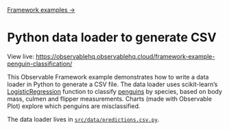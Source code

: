 [Framework examples →](../)

# Python data loader to generate CSV

View live: <https://observablehq.observablehq.cloud/framework-example-penguin-classification/>

This Observable Framework example demonstrates how to write a data loader in Python to generate a CSV file. The data loader uses scikit-learn’s [LogisticRegression](https://scikit-learn.org/stable/modules/generated/sklearn.linear_model.LogisticRegression.html) function to classify [penguins](https://journal.r-project.org/articles/RJ-2022-020/) by species, based on body mass, culmen and flipper measurements. Charts (made with Observable Plot) explore which penguins are misclassified.

The data loader lives in [`src/data/predictions.csv.py`](./src/data/predictions.csv.py).
